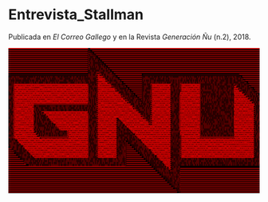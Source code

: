 # Entrevista_Stallman

Publicada en *El Correo Gallego* y en la Revista *Generación Ñu* (n.2), 2018.

![](https://github.com/arantxaserantes/Entrevista_Stallman/blob/master/arantxa-gnu.png)

